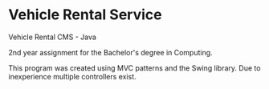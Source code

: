 # Vehicle Rental Service
Vehicle Rental CMS - Java

2nd year assignment for the Bachelor's degree in Computing.

This program was created using MVC patterns and the Swing library. Due to inexperience multiple controllers exist.
